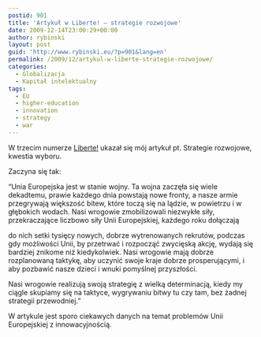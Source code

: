 ```yaml
---
postid: 901
title: 'Artykuł w Liberte! – strategie rozwojowe'
date: 2009-12-14T23:00:29+00:00
author: rybinski
layout: post
guid: 'http://www.rybinski.eu/?p=901&lang=en'
permalink: /2009/12/artykul-w-liberte-strategie-rozwojowe/
categories:
  - Globalizacja
  - Kapitał intelektualny
tags:
  - EU
  - higher-education
  - innovation
  - strategy
  - war
---
```

W trzecim numerze [Liberte!](http://www.liberte.pl/images/files/LIBERTE3-PDF.pdf) ukazał się mój artykuł pt. Strategie rozwojowe, kwestia wyboru.

Zaczyna się tak:

“Unia Europejska jest w stanie wojny. Ta wojna zaczęła się wiele dekadtemu, prawie każdego dnia powstają nowe fronty, a nasze armie przegrywają większość bitew, które toczą się na lądzie, w powietrzu i w głębokich wodach. Nasi wrogowie zmobilizowali niezwykłe siły, przekraczające liczbowo siły Unii Europejskiej, każdego roku dołączają
  
do nich setki tysięcy nowych, dobrze wytrenowanych rekrutów, podczas gdy możliwości Unii, by przetrwać i rozpocząć zwycięską akcję, wydają się bardziej znikome niż kiedykolwiek. Nasi wrogowie mają dobrze rozplanowaną taktykę, aby uczynić swoje kraje dobrze prosperującymi, i aby pozbawić nasze dzieci i wnuki pomyślnej przyszłości.
  
Nasi wrogowie realizują swoją strategię z wielką determinacją, kiedy my ciągle skupiamy się na taktyce, wygrywaniu bitwy tu czy tam, bez żadnej strategii przewodniej.”

W artykule jest sporo ciekawych danych na temat problemów Unii Europejskiej z innowacyjnością.
